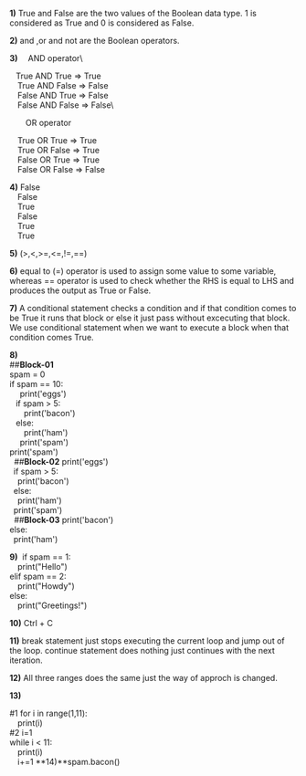 **1)**
True and False are the two values of the Boolean data type. 1 is considered as True and 
      0 is considered as False.

**2)**
and ,or and not are the Boolean operators.

**3)**
&ensp;&ensp;AND operator\  

&ensp;&nbsp;True AND True => True\
&ensp;&ensp;True AND False => False\
&ensp;&ensp;False AND True => False\
&ensp;&ensp;False AND False => False\  

&ensp;&ensp;&ensp;&ensp;OR operator  

&ensp;&ensp;True OR True => True\
&ensp;&ensp;True OR False => True\
&ensp;&ensp;False OR True => True\
&ensp;&ensp;False OR False => False

**4)**
False\
&ensp;&ensp;False\
&ensp;&ensp;True\
&ensp;&ensp;False\
&ensp;&ensp;True\
&ensp;&ensp;True

**5)**
(>,<,>=,<=,!=,==)

**6)**
equal to (=) operator is used to assign some value to some variable, whereas == operator is used to check
 whether the RHS is equal to LHS and produces the output as True or False.

**7)**
A conditional statement checks a condition and if that condition comes to be True it
runs that block or else it just pass without excecuting that block. We use conditional statement 
when we want to execute a block when that condition comes True.

**8)**\
##**Block-01**\
spam = 0\
if spam == 10:\
&ensp;&ensp;    print('eggs')\
&ensp;    if spam > 5:\
&ensp;&ensp;&ensp;        print('bacon')\
&ensp;    else:\
&ensp;&ensp;&ensp;        print('ham')\
&ensp;&ensp;    print('spam')\
print('spam')\
&nbsp;
##**Block-02**
print('eggs')\
&ensp;if spam > 5:\
&ensp;&ensp;print('bacon')\
&ensp;else:\
&ensp;&ensp;print('ham')\
&ensp;print('spam')\
&nbsp;
##**Block-03**
print('bacon')\
else:\
&ensp;print('ham')

**9)**&nbsp;
if spam == 1:\
&ensp;&ensp;print("Hello")\
elif spam == 2:\
&ensp;&ensp;print("Howdy")\
else:\
&ensp;&ensp;print("Greetings!")

**10)**
Ctrl + C

**11)**
break statement just stops executing the current loop and jump out of the loop.
continue statement does nothing just continues with the next iteration.

**12)**
All three ranges does the same just the way of approch is changed.

**13)**  

#1&nbsp;for i in range(1,11):\
&ensp;&ensp;print(i)\
#2 i=1\
   while i < 11:\
   &ensp;&ensp;print(i)\
   &ensp;&ensp;i+=1
**14)**spam.bacon()